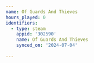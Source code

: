 ```yaml
---
name: Of Guards And Thieves
hours_played: 0
identifiers:
  - type: steam
    appid: '302590'
    name: Of Guards And Thieves
    synced_on: '2024-07-04'

---
```

